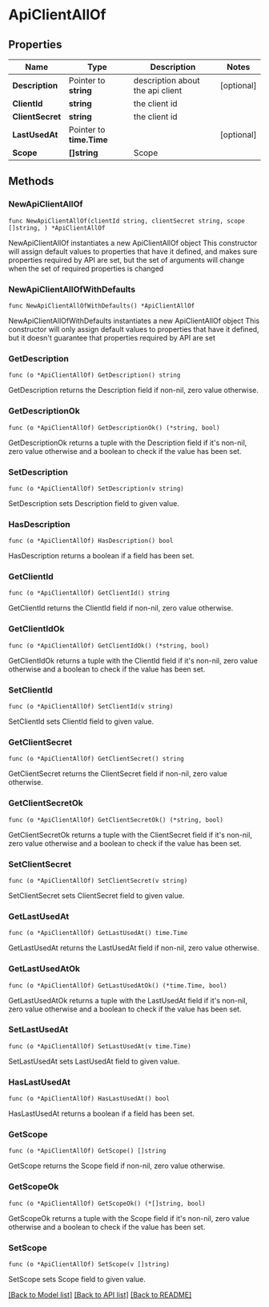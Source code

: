 # ApiClientAllOf

## Properties

Name | Type | Description | Notes
------------ | ------------- | ------------- | -------------
**Description** | Pointer to **string** | description about the api client | [optional] 
**ClientId** | **string** | the client id | 
**ClientSecret** | **string** | the client id | 
**LastUsedAt** | Pointer to **time.Time** |  | [optional] 
**Scope** | **[]string** | Scope | 

## Methods

### NewApiClientAllOf

`func NewApiClientAllOf(clientId string, clientSecret string, scope []string, ) *ApiClientAllOf`

NewApiClientAllOf instantiates a new ApiClientAllOf object
This constructor will assign default values to properties that have it defined,
and makes sure properties required by API are set, but the set of arguments
will change when the set of required properties is changed

### NewApiClientAllOfWithDefaults

`func NewApiClientAllOfWithDefaults() *ApiClientAllOf`

NewApiClientAllOfWithDefaults instantiates a new ApiClientAllOf object
This constructor will only assign default values to properties that have it defined,
but it doesn't guarantee that properties required by API are set

### GetDescription

`func (o *ApiClientAllOf) GetDescription() string`

GetDescription returns the Description field if non-nil, zero value otherwise.

### GetDescriptionOk

`func (o *ApiClientAllOf) GetDescriptionOk() (*string, bool)`

GetDescriptionOk returns a tuple with the Description field if it's non-nil, zero value otherwise
and a boolean to check if the value has been set.

### SetDescription

`func (o *ApiClientAllOf) SetDescription(v string)`

SetDescription sets Description field to given value.

### HasDescription

`func (o *ApiClientAllOf) HasDescription() bool`

HasDescription returns a boolean if a field has been set.

### GetClientId

`func (o *ApiClientAllOf) GetClientId() string`

GetClientId returns the ClientId field if non-nil, zero value otherwise.

### GetClientIdOk

`func (o *ApiClientAllOf) GetClientIdOk() (*string, bool)`

GetClientIdOk returns a tuple with the ClientId field if it's non-nil, zero value otherwise
and a boolean to check if the value has been set.

### SetClientId

`func (o *ApiClientAllOf) SetClientId(v string)`

SetClientId sets ClientId field to given value.


### GetClientSecret

`func (o *ApiClientAllOf) GetClientSecret() string`

GetClientSecret returns the ClientSecret field if non-nil, zero value otherwise.

### GetClientSecretOk

`func (o *ApiClientAllOf) GetClientSecretOk() (*string, bool)`

GetClientSecretOk returns a tuple with the ClientSecret field if it's non-nil, zero value otherwise
and a boolean to check if the value has been set.

### SetClientSecret

`func (o *ApiClientAllOf) SetClientSecret(v string)`

SetClientSecret sets ClientSecret field to given value.


### GetLastUsedAt

`func (o *ApiClientAllOf) GetLastUsedAt() time.Time`

GetLastUsedAt returns the LastUsedAt field if non-nil, zero value otherwise.

### GetLastUsedAtOk

`func (o *ApiClientAllOf) GetLastUsedAtOk() (*time.Time, bool)`

GetLastUsedAtOk returns a tuple with the LastUsedAt field if it's non-nil, zero value otherwise
and a boolean to check if the value has been set.

### SetLastUsedAt

`func (o *ApiClientAllOf) SetLastUsedAt(v time.Time)`

SetLastUsedAt sets LastUsedAt field to given value.

### HasLastUsedAt

`func (o *ApiClientAllOf) HasLastUsedAt() bool`

HasLastUsedAt returns a boolean if a field has been set.

### GetScope

`func (o *ApiClientAllOf) GetScope() []string`

GetScope returns the Scope field if non-nil, zero value otherwise.

### GetScopeOk

`func (o *ApiClientAllOf) GetScopeOk() (*[]string, bool)`

GetScopeOk returns a tuple with the Scope field if it's non-nil, zero value otherwise
and a boolean to check if the value has been set.

### SetScope

`func (o *ApiClientAllOf) SetScope(v []string)`

SetScope sets Scope field to given value.



[[Back to Model list]](../README.md#documentation-for-models) [[Back to API list]](../README.md#documentation-for-api-endpoints) [[Back to README]](../README.md)


